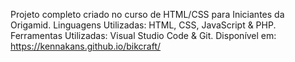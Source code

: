 Projeto completo criado no curso de HTML/CSS para Iniciantes da Origamid. 
Linguagens Utilizadas: HTML, CSS, JavaScript & PHP.
Ferramentas Utilizadas: Visual Studio Code & Git.
Disponível em: https://kennakans.github.io/bikcraft/
